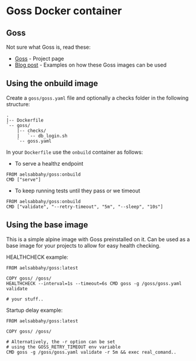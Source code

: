 # Goss Docker container

## Goss
Not sure what Goss is, read these:

* [Goss](https://github.com/aelsabbahy/goss) - Project page
* [Blog post](https://medium.com/p/fa8debbe676c) - Examples on how these Goss images can be used

## Using the onbuild image

Create a `goss/goss.yaml` file and optionally a checks folder in the following structure:
```
.
|-- Dockerfile
`-- goss/
    |-- checks/
    |   `-- db_login.sh
    `-- goss.yaml
```

In your `Dockerfile` use the `onbuild` container as follows:
* To serve a healthz endpoint
```
FROM aelsabbahy/goss:onbuild
CMD ["serve"]
```

* To keep running tests until they pass or we timeout
```
FROM aelsabbahy/goss:onbuild
CMD ["validate", "--retry-timeout", "5m", "--sleep", "10s"]
```

## Using the base image

This is a simple alpine image with Goss preinstalled on it. Can be used as a base image for your projects to allow for easy health checking.

HEALTHCHECK example:
```
FROM aelsabbahy/goss:latest

COPY goss/ /goss/
HEALTHCHECK --interval=1s --timeout=6s CMD goss -g /goss/goss.yaml validate

# your stuff..
```

Startup delay example:
```
FROM aelsabbahy/goss:latest

COPY goss/ /goss/

# Alternatively, the -r option can be set
# using the GOSS_RETRY_TIMEOUT env variable
CMD goss -g /goss/goss.yaml validate -r 5m && exec real_comand..
```
